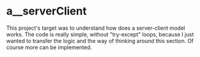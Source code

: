 # a__serverClient

This project's target was to understand how does a server-client model works. The code is really simple, without "try-except" loops, because I just wanted to transfer the logic and the way of thinking around this section. Of course more can be implemented.

